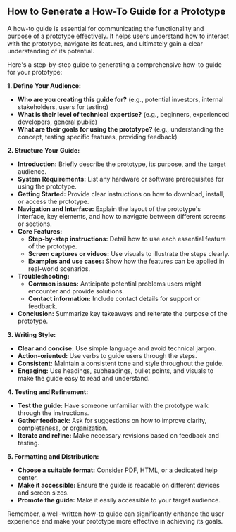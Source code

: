 

##  How to Generate a How-To Guide for a Prototype 

A how-to guide is essential for communicating the functionality and purpose of a prototype effectively. It helps users understand how to interact with the prototype, navigate its features, and ultimately gain a clear understanding of its potential.  

Here's a step-by-step guide to generating a comprehensive how-to guide for your prototype:

**1. Define Your Audience:**

* **Who are you creating this guide for?**  (e.g., potential investors, internal stakeholders, users for testing)
* **What is their level of technical expertise?** (e.g., beginners, experienced developers, general public)
* **What are their goals for using the prototype?** (e.g., understanding the concept, testing specific features, providing feedback)

**2. Structure Your Guide:**

* **Introduction:** Briefly describe the prototype, its purpose, and the target audience.
* **System Requirements:** List any hardware or software prerequisites for using the prototype.
* **Getting Started:** Provide clear instructions on how to download, install, or access the prototype. 
* **Navigation and Interface:** Explain the layout of the prototype's interface, key elements, and how to navigate between different screens or sections.
* **Core Features:** 
    * **Step-by-step instructions:**  Detail how to use each essential feature of the prototype. 
    * **Screen captures or videos:** Use visuals to illustrate the steps clearly.
    * **Examples and use cases:** Show how the features can be applied in real-world scenarios.
* **Troubleshooting:** 
    * **Common issues:** Anticipate potential problems users might encounter and provide solutions.
    * **Contact information:**  Include contact details for support or feedback.
* **Conclusion:** Summarize key takeaways and reiterate the purpose of the prototype.

**3. Writing Style:**

* **Clear and concise:** Use simple language and avoid technical jargon.
* **Action-oriented:** Use verbs to guide users through the steps.
* **Consistent:** Maintain a consistent tone and style throughout the guide.
* **Engaging:**  Use headings, subheadings, bullet points, and visuals to make the guide easy to read and understand.

**4. Testing and Refinement:**

* **Test the guide:** Have someone unfamiliar with the prototype walk through the instructions.
* **Gather feedback:** Ask for suggestions on how to improve clarity, completeness, or organization.
* **Iterate and refine:** Make necessary revisions based on feedback and testing.

**5. Formatting and Distribution:**

* **Choose a suitable format:** Consider PDF, HTML, or a dedicated help center.
* **Make it accessible:** Ensure the guide is readable on different devices and screen sizes.
* **Promote the guide:** Make it easily accessible to your target audience.



Remember, a well-written how-to guide can significantly enhance the user experience and make your prototype more effective in achieving its goals. 
